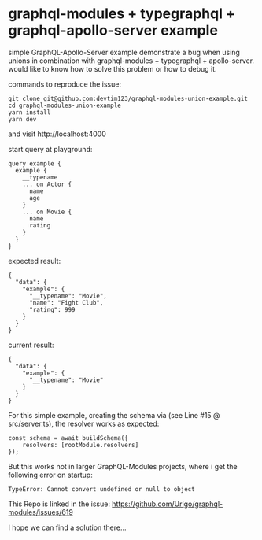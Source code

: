 # graphql-modules + typegraphql + graphql-apollo-server example

simple GraphQL-Apollo-Server example demonstrate a bug when using unions in combination with graphql-modules + typegraphql + apollo-server. would like to know how to solve this problem or how to debug it.

commands to reproduce the issue:
```
git clone git@github.com:devtim123/graphql-modules-union-example.git
cd graphql-modules-union-example
yarn install
yarn dev
```
and visit http://localhost:4000

start query at playground:
```
query example {
  example {
    __typename
    ... on Actor {
      name
      age
    }
    ... on Movie {
      name
      rating
    }
  }
}

```

expected result:
```
{
  "data": {
    "example": {
      "__typename": "Movie",
      "name": "Fight Club",
      "rating": 999
    }
  }
}
```

current result:
```
{
  "data": {
    "example": {
      "__typename": "Movie"
    }
  }
}
```

For this simple example, creating the schema via (see Line #15 @ src/server.ts), the resolver works as expected:

```
const schema = await buildSchema({
    resolvers: [rootModule.resolvers]
});
```

But this works not in larger GraphQL-Modules projects, where i get the following error on startup:

```
TypeError: Cannot convert undefined or null to object
```

This Repo is linked in the issue: https://github.com/Urigo/graphql-modules/issues/619

I hope we can find a solution there...